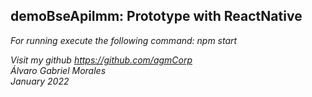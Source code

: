 ## demoBseApiImm: Prototype with ReactNative

_For running execute the following command: npm start_

_Visit my github https://github.com/agmCorp_  
_Álvaro Gabriel Morales_  
_January 2022_
